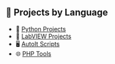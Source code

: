 ## 🔧 Projects by Language

- 🐍 [Python Projects](https://github.com/hungtovn/python-projects)
- 🧪 [LabVIEW Projects](https://github.com/hungtovn/labview-projects)
- 🖥️ [AutoIt Scripts](https://github.com/hungtovn/autoit-projects)
- 🌐 [PHP Tools](https://github.com/hungtovn/php-projects)
